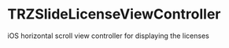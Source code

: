 TRZSlideLicenseViewController
=============================

iOS horizontal scroll view controller for displaying the licenses
